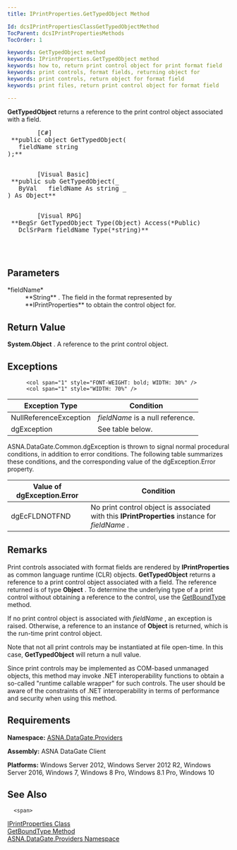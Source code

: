 ```yaml
---
title: IPrintProperties.GetTypedObject Method

Id: dcsIPrintPropertiesClassGetTypedObjectMethod
TocParent: dcsIPrintPropertiesMethods
TocOrder: 1

keywords: GetTypedObject method
keywords: IPrintProperties.GetTypedObject method
keywords: how to, return print control object for print format field
keywords: print controls, format fields, returning object for
keywords: print controls, return object for format field
keywords: print files, return print control object for format field

---
```


**GetTypedObject** returns a reference to the print control object associated with a field.
<pre class="prettyprint">
        <span class="lang">[C#]</span>
 **public object GetTypedObject(
   fieldName string
);** 
      </pre>
<pre class="prettyprint">
        <span class="lang">[Visual Basic] </span>
 **public sub GetTypedObject(_<br />   ByVal   fieldName As string _
) As Object** 
      </pre>
<pre class="prettyprint">
        <span class="lang">[Visual RPG]</span>
 **BegSr GetTypedObject Type(Object) Access(*Public)
   DclSrParm fieldName Type(*string)** 
        <br />
      </pre>

## Parameters

<dl>
        <dt>
 *fieldName* 
        </dt>
        <dd>
 **String** .  The field in the format represented by **IPrintProperties** 
						to obtain the control object for.
					</dd>
</dl>

## Return Value

**System.Object** . A reference to the print control object. 
## Exceptions


          <col span="1" style="FONT-WEIGHT: bold; WIDTH: 30%" />
          <col span="1" style="WIDTH: 70%" />

| Exception Type | Condition |
| ---- | ---- |
| NullReferenceException | *fieldName* is a null reference. |
| dgException | See table below. |



ASNA.DataGate.Common.dgException is thrown to signal normal procedural conditions, in addition to error conditions. The following table summarizes these conditions, and the corresponding value of the <span>dgException.Error</span> property.



| Value of dgException.Error | Condition |
| ---- | ---- |
| <p>dgEcFLDNOTFND | No print control object is associated with this **IPrintProperties** instance for *fieldName* . |



## Remarks

Print controls associated with format fields are rendered by **IPrintProperties** as common language runtime (CLR) objects. **GetTypedObject** returns a reference to a print control object associated with a field. The reference returned is of type **Object** . To determine the underlying type of a print control without obtaining a reference to the control, use the [GetBoundType](iprint-properties-class-get-bound-type-method.html) method.

If no print control object is associated with *fieldName* , an exception is raised. Otherwise, a reference to an instance of **Object** is returned, which is the run-time print control object. 

Note that not all print controls may be instantiated at file open-time. In this case, **GetTypedObject** will return a null value. 

Since print controls may be implemented as COM-based unmanaged objects, this method may invoke .NET interoperability functions to obtain a so-called "runtime callable wrapper" for such controls. The user should be aware of the constraints of .NET interoperability in terms of performance and security when using this method.
## Requirements

<span> **Namespace:** [ ASNA.DataGate.Providers](datagate-providers-namespace.html) </span> 

<span> **Assembly:** ASNA DataGate Client</span> 

<span> **Platforms:** Windows Server 2012, Windows Server 2012 R2, Windows Server 2016, Windows 7, Windows 8 Pro, Windows 8.1 Pro, Windows 10</span>
## See Also


      <span>
[IPrintProperties Class](iprint-properties-class.html)
        <br />
[GetBoundType Method](iprint-properties-class-get-bound-type-method.html)
        <br />
[ASNA.DataGate.Providers Namespace](datagate-providers-namespace.html)
      </span>

